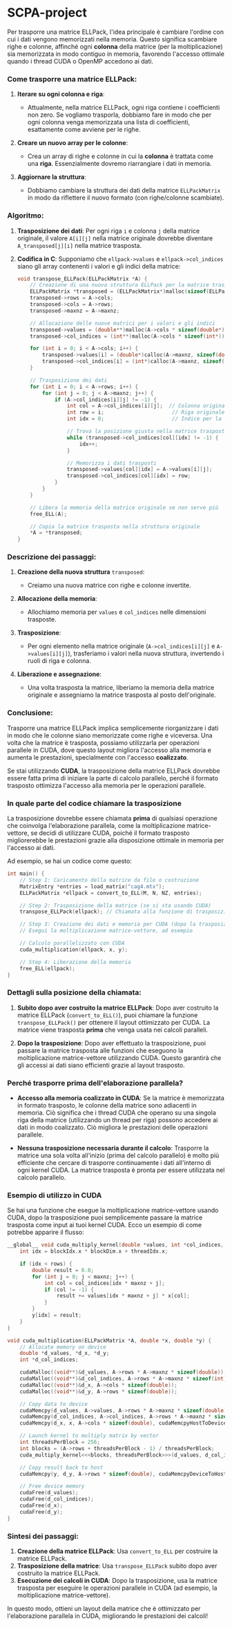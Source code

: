 # SCPA-project


Per trasporre una matrice ELLPack, l'idea principale è cambiare l'ordine con cui i dati vengono memorizzati nella memoria. Questo significa scambiare righe e colonne, affinché ogni **colonna** della matrice (per la moltiplicazione) sia memorizzata in modo contiguo in memoria, favorendo l'accesso ottimale quando i thread CUDA o OpenMP accedono ai dati.

### Come trasporre una matrice ELLPack:
1. **Iterare su ogni colonna e riga**:
   - Attualmente, nella matrice ELLPack, ogni riga contiene i coefficienti non zero. Se vogliamo trasporla, dobbiamo fare in modo che per ogni colonna venga memorizzata una lista di coefficienti, esattamente come avviene per le righe.
   
2. **Creare un nuovo array per le colonne**:
   - Crea un array di righe e colonne in cui la **colonna** è trattata come una **riga**. Essenzialmente dovremo riarrangiare i dati in memoria.

3. **Aggiornare la struttura**:
   - Dobbiamo cambiare la struttura dei dati della matrice `ELLPackMatrix` in modo da riflettere il nuovo formato (con righe/colonne scambiate).

### Algoritmo:

1. **Trasposizione dei dati**:
   Per ogni riga `i` e colonna `j` della matrice originale, il valore `A[i][j]` nella matrice originale dovrebbe diventare `A_transposed[j][i]` nella matrice trasposta.

2. **Codifica in C**:
   Supponiamo che `ellpack->values` e `ellpack->col_indices` siano gli array contenenti i valori e gli indici della matrice:

   ```c
   void transpose_ELLPack(ELLPackMatrix *A) {
       // Creazione di una nuova struttura ELLPack per la matrice trasposta
       ELLPackMatrix *transposed = (ELLPackMatrix*)malloc(sizeof(ELLPackMatrix));
       transposed->rows = A->cols;
       transposed->cols = A->rows;
       transposed->maxnz = A->maxnz;

       // Allocazione delle nuove matrici per i valori e gli indici
       transposed->values = (double**)malloc(A->cols * sizeof(double*));
       transposed->col_indices = (int**)malloc(A->cols * sizeof(int*));

       for (int i = 0; i < A->cols; i++) {
           transposed->values[i] = (double*)calloc(A->maxnz, sizeof(double));
           transposed->col_indices[i] = (int*)calloc(A->maxnz, sizeof(int));
       }

       // Trasposizione dei dati
       for (int i = 0; i < A->rows; i++) {
           for (int j = 0; j < A->maxnz; j++) {
               if (A->col_indices[i][j] != -1) {
                   int col = A->col_indices[i][j];  // Colonna originale
                   int row = i;                      // Riga originale
                   int idx = 0;                      // Indice per la colonna trasposta

                   // Trova la posizione giusta nella matrice trasposta
                   while (transposed->col_indices[col][idx] != -1) {
                       idx++;
                   }

                   // Memorizza i dati trasposti
                   transposed->values[col][idx] = A->values[i][j];
                   transposed->col_indices[col][idx] = row;
               }
           }
       }

       // Libera la memoria della matrice originale se non serve più
       free_ELL(A);

       // Copia la matrice trasposta nella struttura originale
       *A = *transposed;
   }
   ```

### Descrizione dei passaggi:

1. **Creazione della nuova struttura** `transposed`: 
   - Creiamo una nuova matrice con righe e colonne invertite.
   
2. **Allocazione della memoria**:
   - Allochiamo memoria per `values` e `col_indices` nelle dimensioni trasposte.

3. **Trasposizione**:
   - Per ogni elemento nella matrice originale (`A->col_indices[i][j]` e `A->values[i][j]`), trasferiamo i valori nella nuova struttura, invertendo i ruoli di riga e colonna.

4. **Liberazione e assegnazione**:
   - Una volta trasposta la matrice, liberiamo la memoria della matrice originale e assegniamo la matrice trasposta al posto dell'originale.

### **Conclusione**:
Trasporre una matrice ELLPack implica semplicemente riorganizzare i dati in modo che le colonne siano memorizzate come righe e viceversa. Una volta che la matrice è trasposta, possiamo utilizzarla per operazioni parallele in CUDA, dove questo layout migliora l'accesso alla memoria e aumenta le prestazioni, specialmente con l'accesso **coalizzato**.


Se stai utilizzando **CUDA**, la trasposizione della matrice ELLPack dovrebbe essere fatta prima di iniziare la parte di calcolo parallelo, perché il formato trasposto ottimizza l'accesso alla memoria per le operazioni parallele.

### In quale parte del codice chiamare la trasposizione

La trasposizione dovrebbe essere chiamata **prima** di qualsiasi operazione che coinvolga l'elaborazione parallela, come la moltiplicazione matrice-vettore, se decidi di utilizzare CUDA, poiché il formato trasposto migliorerebbe le prestazioni grazie alla disposizione ottimale in memoria per l'accesso ai dati.

Ad esempio, se hai un codice come questo:

```c
int main() {
    // Step 1: Caricamento della matrice da file o costruzione
    MatrixEntry *entries = load_matrix("cag4.mtx");
    ELLPackMatrix *ellpack = convert_to_ELL(M, N, NZ, entries);

    // Step 2: Trasposizione della matrice (se si sta usando CUDA)
    transpose_ELLPack(ellpack); // Chiamata alla funzione di trasposizione

    // Step 3: Creazione dei dati e memoria per CUDA (dopo la trasposizione)
    // Esegui la moltiplicazione matrice-vettore, ad esempio

    // Calcolo parallelizzato con CUDA
    cuda_multiplication(ellpack, x, y);

    // Step 4: Liberazione della memoria
    free_ELL(ellpack);
}
```

### Dettagli sulla posizione della chiamata:

1. **Subito dopo aver costruito la matrice ELLPack**:
   Dopo aver costruito la matrice ELLPack (`convert_to_ELL()`), puoi chiamare la funzione `transpose_ELLPack()` per ottenere il layout ottimizzato per CUDA. La matrice viene trasposta **prima** che venga usata nei calcoli paralleli.
   
2. **Dopo la trasposizione**:
   Dopo aver effettuato la trasposizione, puoi passare la matrice trasposta alle funzioni che eseguono la moltiplicazione matrice-vettore utilizzando CUDA. Questo garantirà che gli accessi ai dati siano efficienti grazie al layout trasposto.

### Perché trasporre prima dell'elaborazione parallela?

- **Accesso alla memoria coalizzato in CUDA**: Se la matrice è memorizzata in formato trasposto, le colonne della matrice sono adiacenti in memoria. Ciò significa che i thread CUDA che operano su una singola riga della matrice (utilizzando un thread per riga) possono accedere ai dati in modo coalizzato. Ciò migliora le prestazioni delle operazioni parallele.
  
- **Nessuna trasposizione necessaria durante il calcolo**: Trasporre la matrice una sola volta all'inizio (prima del calcolo parallelo) è molto più efficiente che cercare di trasporre continuamente i dati all'interno di ogni kernel CUDA. La matrice trasposta è pronta per essere utilizzata nel calcolo parallelo.

### Esempio di utilizzo in CUDA

Se hai una funzione che esegue la moltiplicazione matrice-vettore usando CUDA, dopo la trasposizione puoi semplicemente passare la matrice trasposta come input ai tuoi kernel CUDA. Ecco un esempio di come potrebbe apparire il flusso:

```c
__global__ void cuda_multiply_kernel(double *values, int *col_indices, double *x, double *y, int rows, int maxnz) {
    int idx = blockIdx.x * blockDim.x + threadIdx.x;

    if (idx < rows) {
        double result = 0.0;
        for (int j = 0; j < maxnz; j++) {
            int col = col_indices[idx * maxnz + j];
            if (col != -1) {
                result += values[idx * maxnz + j] * x[col];
            }
        }
        y[idx] = result;
    }
}

void cuda_multiplication(ELLPackMatrix *A, double *x, double *y) {
    // Allocate memory on device
    double *d_values, *d_x, *d_y;
    int *d_col_indices;

    cudaMalloc((void**)&d_values, A->rows * A->maxnz * sizeof(double));
    cudaMalloc((void**)&d_col_indices, A->rows * A->maxnz * sizeof(int));
    cudaMalloc((void**)&d_x, A->cols * sizeof(double));
    cudaMalloc((void**)&d_y, A->rows * sizeof(double));

    // Copy data to device
    cudaMemcpy(d_values, A->values, A->rows * A->maxnz * sizeof(double), cudaMemcpyHostToDevice);
    cudaMemcpy(d_col_indices, A->col_indices, A->rows * A->maxnz * sizeof(int), cudaMemcpyHostToDevice);
    cudaMemcpy(d_x, x, A->cols * sizeof(double), cudaMemcpyHostToDevice);

    // Launch kernel to multiply matrix by vector
    int threadsPerBlock = 256;
    int blocks = (A->rows + threadsPerBlock - 1) / threadsPerBlock;
    cuda_multiply_kernel<<<blocks, threadsPerBlock>>>(d_values, d_col_indices, d_x, d_y, A->rows, A->maxnz);

    // Copy result back to host
    cudaMemcpy(y, d_y, A->rows * sizeof(double), cudaMemcpyDeviceToHost);

    // Free device memory
    cudaFree(d_values);
    cudaFree(d_col_indices);
    cudaFree(d_x);
    cudaFree(d_y);
}
```

### Sintesi dei passaggi:

1. **Creazione della matrice ELLPack**: Usa `convert_to_ELL` per costruire la matrice ELLPack.
2. **Trasposizione della matrice**: Usa `transpose_ELLPack` subito dopo aver costruito la matrice ELLPack.
3. **Esecuzione dei calcoli in CUDA**: Dopo la trasposizione, usa la matrice trasposta per eseguire le operazioni parallele in CUDA (ad esempio, la moltiplicazione matrice-vettore).
   
In questo modo, ottieni un layout della matrice che è ottimizzato per l'elaborazione parallela in CUDA, migliorando le prestazioni dei calcoli!